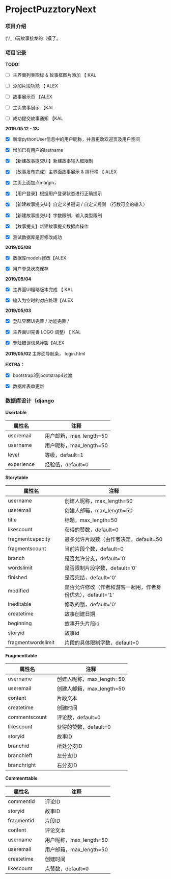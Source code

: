 # ProjectPuzztoryNext

### 项目介绍

('/_ ')玩故事接龙的（摸了。



### 项目记录

**TODO:**

- [ ] 主界面列表图标 & 故事框图片添加 【 KAL
- [ ]  添加片段功能 【 ALEX
- [ ] 故事展示页 【ALEX
- [ ] 主页故事展示 【KAL
- [ ] 成功提交故事通知 【KAL



**2019.05.12 - 13:**

- [x] 新增pythonUser信息中的用户昵称，并且更改欢迎页及用户空间
- [x] 增加已有用户的lastname
- [x] 【新建故事提交UI】新建故事输入框限制
- [x] （故事发布完成）主界面故事展示 & 排行榜 【 ALEX
- [x] 主页上面加点margin，
- [x] 【用户登录】根据用户登录状态进行正确提示
- [x] 【新建故事提交UI】自定义关键词 / 自定义规则 （行数可变的输入）
- [x] 【新建故事提交UI】字数限制，输入类型限制
- [x] 【故事提交】新建故事提交数据库操作
- [x] 测试数据库是否修改成功



**2019/05/08**

- [x] 数据库models修改【ALEX
- [x] 用户登录状态保存 



**2019/05/04**

- [x] 主界面UI粗略版本完成 【 KAL
- [x] 输入为空时的对应处理【ALEX



**2019/05/03** 

- [x] 登陆界面UI完善 / 功能完善 / 
- [x] 主界面UI完善  LOGO 调整/  【 KAL
- [x] 登陆错误信息弹窗【ALEX



**2019/05/02** 主界面导航条， login.html



**EXTRA：**

- [x] bootstrap3到bootstrap4过渡
- [x] 数据库表单更新



### 数据库设计（django

**Usertable**

| 属性名     |      | 注释                    |
| ---------- | ---- | ----------------------- |
| useremail  |      | 用户邮箱，max_length=50 |
| username   |      | 用户昵称，max_length=50 |
| level      |      | 等级，default=1         |
| experience |      | 经验值，default=0       |

**Storytable**

| 属性名             |      | 注释                                                        |
| ------------------ | ---- | ----------------------------------------------------------- |
| username           |      | 创建人昵称，max_length=50                                   |
| useremail          |      | 创建人邮箱，max_length=50                                   |
| title              |      | 标题，max_length=50                                         |
| likescount         |      | 获得的赞数，default=0                                       |
| fragmentcapacity   |      | 最多允许片段数（由作者决定，default=50                      |
| fragmentscount     |      | 当前片段个数，default=0                                     |
| branch             |      | 是否允许分支，default='0'                                   |
| wordslimit         |      | 是否限制片段字数，default='0'                               |
| finished           |      | 是否完结，default='0'                                       |
| modified           |      | 是否允许修改（作者和游客一起用，作者身份优先），default='1' |
| ineditable         |      | 修改的锁，default='0'                                       |
| createtime         |      | 故事创建日期                                                |
| beginning          |      | 故事开头片段id                                              |
| storyid            |      | 故事id                                                      |
| fragmentwordslimit |      | 片段的具体限制字数，default=0                               |

**Fragmenttable**

| 属性名        |      | 注释                      |
| ------------- | ---- | ------------------------- |
| username      |      | 创建人昵称，max_length=50 |
| useremail     |      | 创建人邮箱，max_length=50 |
| content       |      | 片段文本                  |
| createtime    |      | 创建时间                  |
| commentscount |      | 评论数，default=0         |
| likescount    |      | 获得的赞数，default=0     |
| storyid       |      | 故事ID                    |
| branchid      |      | 所处分支ID                |
| branchleft    |      | 左分支ID                  |
| branchright   |      | 右分支ID                  |

**Commenttable**

| 属性名     |      | 注释                    |
| ---------- | ---- | ----------------------- |
| commentid  |      | 评论ID                  |
| storyid    |      | 故事ID                  |
| fragmentid |      | 片段ID                  |
| content    |      | 评论文本                |
| username   |      | 用户昵称，max_length=50 |
| useremail  |      | 用户邮箱，max_length=50 |
| createtime |      | 创建时间                |
| likescount |      | 点赞数，default=0       |





